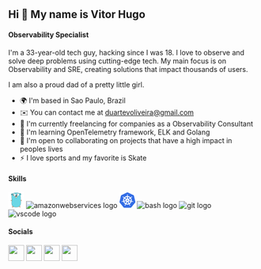 ## Hi 👋 My name is Vitor Hugo

#### Observability Specialist

I'm a 33-year-old tech guy, hacking since I was 18. I love to observe and solve deep problems using cutting-edge tech. My main focus is on Observability and SRE, creating solutions that impact thousands of users.

I am also a proud dad of a pretty little girl.

* 🌍  I'm based in Sao Paulo, Brazil
* ✉️  You can contact me at [duartevoliveira@gmail.com](mailto:duartevoliveira@gmail.com)
* 🚀  I'm currently freelancing for companies as a Observability Consultant
* 🧠  I'm learning OpenTelemetry framework, ELK and Golang
* 🤝  I'm open to collaborating on projects that have a high impact in peoples lives
* ⚡  I love sports and my favorite is Skate

#### Skills

<div align="left">
  <img src="https://raw.githubusercontent.com/devicons/devicon/6910f0503efdd315c8f9b858234310c06e04d9c0/icons/go/go-original.svg" height="32" alt="go logo"  />
  <img src="https://cdn.jsdelivr.net/gh/devicons/devicon/icons/amazonwebservices/amazonwebservices-plain-wordmark.svg" height="32" alt="amazonwebservices logo"  />
  <img src="https://raw.githubusercontent.com/devicons/devicon/6910f0503efdd315c8f9b858234310c06e04d9c0/icons/kubernetes/kubernetes-original.svg" height="32" alt="kubernetes logo"  />
  <img src="https://cdn.simpleicons.org/gnubash/FFFFFF" height="32" alt="bash logo"  />
  <img src="https://cdn.jsdelivr.net/gh/devicons/devicon/icons/git/git-original.svg" height="32" alt="git logo"  />
  <img src="https://cdn.jsdelivr.net/gh/devicons/devicon/icons/vscode/vscode-original.svg" height="32" alt="vscode logo"  />
</div>

#### Socials

<p align="left">
  <a href="https://discord.com/users/704713890524692490" target="_blank" rel="noreferrer"><img src="https://raw.githubusercontent.com/danielcranney/readme-generator/main/public/icons/socials/discord.svg" width="32" height="32" /></a>
  <a href="https://www.github.com/vtoretto" target="_blank" rel="noreferrer"><img src="https://raw.githubusercontent.com/danielcranney/readme-generator/main/public/icons/socials/github-dark.svg" width="32" height="32" /></a>
  <a href="https://www.linkedin.com/in/vitorduart" target="_blank" rel="noreferrer"><img src="https://raw.githubusercontent.com/danielcranney/readme-generator/main/public/icons/socials/linkedin.svg" width="32" height="32" /></a>
  <a href="https://www.youtube.com/@sobserve" target="_blank" rel="noreferrer"><img src="https://raw.githubusercontent.com/danielcranney/readme-generator/main/public/icons/socials/youtube.svg" width="32" height="32" /></a>
</p>
